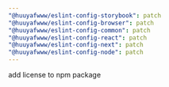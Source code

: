 ```yaml
---
"@huuyafwww/eslint-config-storybook": patch
"@huuyafwww/eslint-config-browser": patch
"@huuyafwww/eslint-config-common": patch
"@huuyafwww/eslint-config-react": patch
"@huuyafwww/eslint-config-next": patch
"@huuyafwww/eslint-config-node": patch
---
```


add license to npm package
